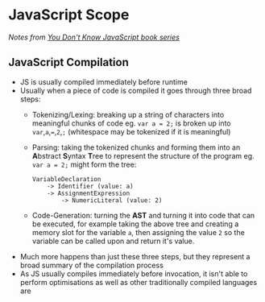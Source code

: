 # JavaScript Scope

*Notes from [You Don't Know JavaScript book series]('https://github.com/getify/You-Dont-Know-JS/')*

## JavaScript Compilation
* JS is usually compiled immediately before runtime
* Usually when a piece of code is compiled it goes through three broad steps:
    * Tokenizing/Lexing: breaking up a string of characters into meaningful chunks of code
        eg. `var a = 2;` is broken up into `var`,`a`,`=`,`2`,`;` (whitespace may be tokenized if it is meaningful)
    * Parsing: taking the tokenized chunks and forming them into an **A**bstract **S**yntax **T**ree to represent the structure of the program
        eg. `var a = 2;` might form the tree: 
        
        ```
        VariableDeclaration
            -> Identifier (value: a)
            -> AssignmentExpression
                -> NumericLiteral (value: 2)
       ``` 
    * Code-Generation: turning the **AST** and turning it into code that can be executed, for example taking the above tree and creating a memory slot for the variable `a`, then assigning the value `2` so the variable can be called upon and return it's value.
* Much more happens than just these three steps, but they represent a broad summary of the compilation process
* As JS usually compiles immediately before invocation, it isn't able to perform optimisations as well as other traditionally compiled languages are
